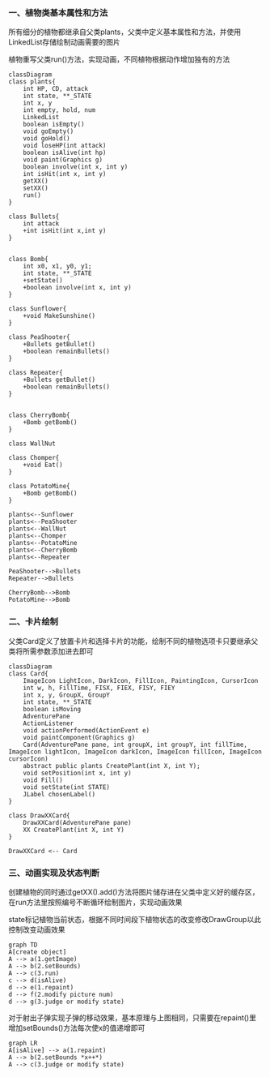 ### 一、植物类基本属性和方法

所有细分的植物都继承自父类plants，父类中定义基本属性和方法，并使用LinkedList存储绘制动画需要的图片

植物重写父类run()方法，实现动画，不同植物根据动作增加独有的方法

```mermaid
classDiagram
class plants{
	int HP, CD, attack
	int state, **_STATE
	int x, y
	int empty, hold, num
	LinkedList
	boolean isEmpty()
	void goEmpty()
	void goHold()
	void loseHP(int attack)
	boolean isAlive(int hp)
	void paint(Graphics g)
	boolean involve(int x, int y)
	int isHit(int x, int y)
	getXX()
	setXX()
	run()
}

class Bullets{
	int attack
	+int isHit(int x,int y)
}


class Bomb{
	int x0, x1, y0, y1;
	int state, **_STATE
	+setState()
	+boolean involve(int x, int y)
}

class Sunflower{
	+void MakeSunshine()
}

class PeaShooter{
	+Bullets getBullet()
	+boolean remainBullets()
}

class Repeater{
	+Bullets getBullet()
	+boolean remainBullets()
}


class CherryBomb{
	+Bomb getBomb()
}

class WallNut

class Chomper{
	+void Eat()
}

class PotatoMine{
	+Bomb getBomb()
}

plants<--Sunflower
plants<--PeaShooter
plants<--WallNut
plants<--Chomper
plants<--PotatoMine
plants<--CherryBomb
plants<--Repeater

PeaShooter-->Bullets
Repeater-->Bullets

CherryBomb-->Bomb
PotatoMine-->Bomb
```

### 二、卡片绘制

父类Card定义了放置卡片和选择卡片的功能，绘制不同的植物选项卡只要继承父类将所需参数添加进去即可

```mermaid
classDiagram
class Card{
	ImageIcon LightIcon, DarkIcon, FillIcon, PaintingIcon, CursorIcon
	int w, h, FillTime, FISX, FIEX, FISY, FIEY
	int x, y, GroupX, GroupY
	int state, **_STATE
	boolean isMoving
	AdventurePane
	ActionListener
	void actionPerformed(ActionEvent e)
	void paintComponent(Graphics g)
	Card(AdventurePane pane, int groupX, int groupY, int fillTime, ImageIcon lightIcon, ImageIcon darkIcon, ImageIcon fillIcon, ImageIcon cursorIcon)
	abstract public plants CreatePlant(int X, int Y);
	void setPosition(int x, int y)
	void Fill()
	void setState(int STATE)
	JLabel chosenLabel()
}

class DrawXXCard{
	DrawXXCard(AdventurePane pane)
	XX CreatePlant(int X, int Y)
}

DrawXXCard <-- Card
```

### 三、动画实现及状态判断

创建植物的同时通过getXX().add()方法将图片储存进在父类中定义好的缓存区，在run方法里按照编号不断循环绘制图片，实现动画效果

state标记植物当前状态，根据不同时间段下植物状态的改变修改DrawGroup以此控制改变动画效果

```mermaid
graph TD
A[create object]
A --> a(1.getImage)
A --> b(2.setBounds)
A --> c(3.run)
c --> d(isAlive)
d --> e(1.repaint)
d --> f(2.modify picture num)
d --> g(3.judge or modify state)
```

对于射出子弹实现子弹的移动效果，基本原理与上图相同，只需要在repaint()里增加setBounds()方法每次使x的值递增即可

```mermaid
graph LR
A[isAlive] --> a(1.repaint)
A --> b(2.setBounds *x++*)
A --> c(3.judge or modify state)




```

